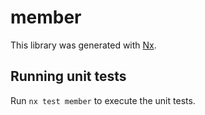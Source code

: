 # member

This library was generated with [Nx](https://nx.dev).

## Running unit tests

Run `nx test member` to execute the unit tests.
